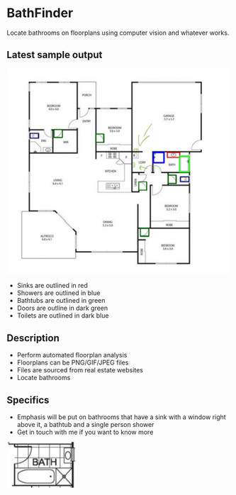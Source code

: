 # BathFinder
Locate bathrooms on floorplans using computer vision and whatever works.

## Latest sample output

![template_matching006-generic_output.png](./template_matching006-generic_output.png)

- Sinks are outlined in red
- Showers are outlined in blue
- Bathtubs are outlined in green
- Doors are outline in dark green
- Toilets are outlined in dark blue

## Description

- Perform automated floorplan analysis
- Floorplans can be PNG/GIF/JPEG files
- Files are sourced from real estate websites
- Locate bathrooms

## Specifics

- Emphasis will be put on bathrooms that have a sink with a window right above it, a bathtub and a single person shower
- Get in touch with me if you want to know more

![Target/ideal bathroom](./assets/target_bathroom.jpeg)


